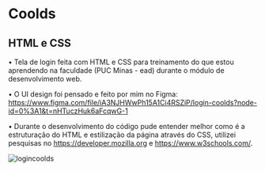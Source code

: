 # Coolds

## HTML e CSS

• Tela de login feita com HTML e CSS para treinamento do que estou aprendendo na faculdade (PUC Minas - ead) durante o módulo de desenvolvimento web.

• O UI design foi pensado e feito por mim no Figma: https://www.figma.com/file/iA3NJHWwPh15A1Ci4RSZiP/login-coolds?node-id=0%3A1&t=nHTuczHuk6aFcqwG-1

• Durante o desenvolvimento do código pude entender melhor como é a estruturação do HTML e estilização da página através do CSS, utilizei pesquisas no https://developer.mozilla.org e https://www.w3schools.com/.



![logincoolds](https://user-images.githubusercontent.com/107443453/204205096-cd721fb0-f3c8-433f-8b7f-e27cabc7db65.png)
